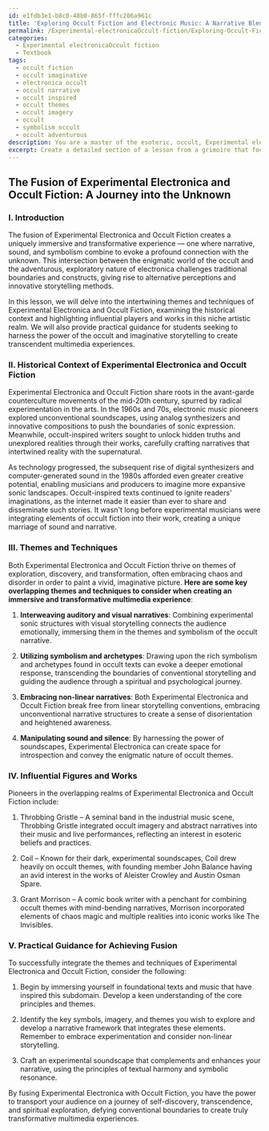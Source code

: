 ```yaml
---
id: e1fdb3e1-b8c0-48b0-865f-fffc206a961c
title: 'Exploring Occult Fiction and Electronic Music: A Narrative Blend'
permalink: /Experimental-electronicaOccult-fiction/Exploring-Occult-Fiction-and-Electronic-Music-A-Narrative-Blend/
categories:
  - Experimental electronicaOccult fiction
  - Textbook
tags:
  - occult fiction
  - occult imaginative
  - electronica occult
  - occult narrative
  - occult inspired
  - occult themes
  - occult imagery
  - occult
  - symbolism occult
  - occult adventurous
description: You are a master of the esoteric, occult, Experimental electronicaOccult fiction and education, you have written many textbooks on the subject in ways that provide students with rich and deep understanding of the subject. You are being asked to write textbook-like sections on a topic and you do it with full context, explainability, and reliability in accuracy to the true facts of the topic at hand, in a textbook style that a student would easily be able to learn from, in a rich, engaging, and contextual way. Always include relevant context (such as formulas and history), related concepts, and in a way that someone can gain deep insights from.
excerpt: Create a detailed section of a lesson from a grimoire that focuses on the fusion of Experimental Electronica and Occult Fiction, exploring their intertwining themes and techniques, as well as providing historical context and highlighting influential figures and works within this subdomain. Include practical guidance for students seeking to tap into the occult energies and imaginative storytelling methods in order to create immersive and transformative multimedia experiences.
---
```


## The Fusion of Experimental Electronica and Occult Fiction: A Journey into the Unknown

### I. Introduction 

The fusion of Experimental Electronica and Occult Fiction creates a uniquely immersive and transformative experience — one where narrative, sound, and symbolism combine to evoke a profound connection with the unknown. This intersection between the enigmatic world of the occult and the adventurous, exploratory nature of electronica challenges traditional boundaries and constructs, giving rise to alternative perceptions and innovative storytelling methods.

In this lesson, we will delve into the intertwining themes and techniques of Experimental Electronica and Occult Fiction, examining the historical context and highlighting influential players and works in this niche artistic realm. We will also provide practical guidance for students seeking to harness the power of the occult and imaginative storytelling to create transcendent multimedia experiences.

### II. Historical Context of Experimental Electronica and Occult Fiction

Experimental Electronica and Occult Fiction share roots in the avant-garde counterculture movements of the mid-20th century, spurred by radical experimentation in the arts. In the 1960s and 70s, electronic music pioneers explored unconventional soundscapes, using analog synthesizers and innovative compositions to push the boundaries of sonic expression. Meanwhile, occult-inspired writers sought to unlock hidden truths and unexplored realities through their works, carefully crafting narratives that intertwined reality with the supernatural.

As technology progressed, the subsequent rise of digital synthesizers and computer-generated sound in the 1980s afforded even greater creative potential, enabling musicians and producers to imagine more expansive sonic landscapes. Occult-inspired texts continued to ignite readers' imaginations, as the internet made it easier than ever to share and disseminate such stories. It wasn't long before experimental musicians were integrating elements of occult fiction into their work, creating a unique marriage of sound and narrative.

### III. Themes and Techniques 

Both Experimental Electronica and Occult Fiction thrive on themes of exploration, discovery, and transformation, often embracing chaos and disorder in order to paint a vivid, imaginative picture. **Here are some key overlapping themes and techniques to consider when creating an immersive and transformative multimedia experience**:

1. **Interweaving auditory and visual narratives**: Combining experimental sonic structures with visual storytelling connects the audience emotionally, immersing them in the themes and symbolism of the occult narrative.

2. **Utilizing symbolism and archetypes**: Drawing upon the rich symbolism and archetypes found in occult texts can evoke a deeper emotional response, transcending the boundaries of conventional storytelling and guiding the audience through a spiritual and psychological journey.

3. **Embracing non-linear narratives**: Both Experimental Electronica and Occult Fiction break free from linear storytelling conventions, embracing unconventional narrative structures to create a sense of disorientation and heightened awareness.

4. **Manipulating sound and silence**: By harnessing the power of soundscapes, Experimental Electronica can create space for introspection and convey the enigmatic nature of occult themes.

### IV. Influential Figures and Works

Pioneers in the overlapping realms of Experimental Electronica and Occult Fiction include:

1. Throbbing Gristle – A seminal band in the industrial music scene, Throbbing Gristle integrated occult imagery and abstract narratives into their music and live performances, reflecting an interest in esoteric beliefs and practices.

2. Coil – Known for their dark, experimental soundscapes, Coil drew heavily on occult themes, with founding member John Balance having an avid interest in the works of Aleister Crowley and Austin Osman Spare.

3. Grant Morrison – A comic book writer with a penchant for combining occult themes with mind-bending narratives, Morrison incorporated elements of chaos magic and multiple realities into iconic works like The Invisibles.

### V. Practical Guidance for Achieving Fusion

To successfully integrate the themes and techniques of Experimental Electronica and Occult Fiction, consider the following:

1. Begin by immersing yourself in foundational texts and music that have inspired this subdomain. Develop a keen understanding of the core principles and themes.

2. Identify the key symbols, imagery, and themes you wish to explore and develop a narrative framework that integrates these elements. Remember to embrace experimentation and consider non-linear storytelling.

3. Craft an experimental soundscape that complements and enhances your narrative, using the principles of textual harmony and symbolic resonance.

By fusing Experimental Electronica with Occult Fiction, you have the power to transport your audience on a journey of self-discovery, transcendence, and spiritual exploration, defying conventional boundaries to create truly transformative multimedia experiences.
